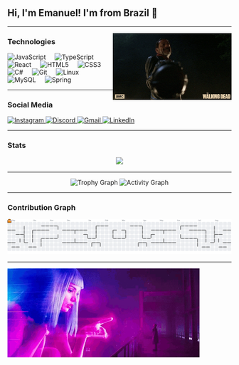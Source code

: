 ## Hi, I'm Emanuel! I'm from Brazil 👾

---

<img align="right" height="150" src="giphy.gif" />

### Technologies

<div align="left">
  <img src="https://cdn.jsdelivr.net/gh/devicons/devicon/icons/javascript/javascript-original.svg" height="30" alt="JavaScript" />
  <img width="12" />
  <img src="https://cdn.jsdelivr.net/gh/devicons/devicon/icons/typescript/typescript-original.svg" height="30" alt="TypeScript" />
  <img width="12" />
  <img src="https://cdn.jsdelivr.net/gh/devicons/devicon/icons/react/react-original.svg" height="30" alt="React" />
  <img width="12" />
  <img src="https://cdn.jsdelivr.net/gh/devicons/devicon/icons/html5/html5-original.svg" height="30" alt="HTML5" />
  <img width="12" />
  <img src="https://cdn.jsdelivr.net/gh/devicons/devicon/icons/css3/css3-original.svg" height="30" alt="CSS3" />
  <img width="12" />
  <img src="https://cdn.jsdelivr.net/gh/devicons/devicon/icons/csharp/csharp-original.svg" height="30" alt="C#" />
  <img width="12" />
  <img src="https://cdn.jsdelivr.net/gh/devicons/devicon/icons/git/git-original.svg" height="30" alt="Git" />
  <img width="12" />
  <img src="https://cdn.jsdelivr.net/gh/devicons/devicon/icons/linux/linux-original.svg" height="30" alt="Linux" />
  <img width="12" />
  <img src="https://cdn.jsdelivr.net/gh/devicons/devicon/icons/mysql/mysql-original.svg" height="30" alt="MySQL" />
  <img width="12" />
  <img src="https://cdn.jsdelivr.net/gh/devicons/devicon/icons/spring/spring-original.svg" height="30" alt="Spring" />
</div>

---

### Social Media

<div align="left">
  <a href="https://www.instagram.com/_emanuelnasc" target="_blank">
    <img src="https://img.shields.io/static/v1?message=Instagram&logo=instagram&label=&color=E4405F&logoColor=white&labelColor=&style=for-the-badge" height="35" alt="Instagram" />
  </a>
  <a href="https://discord.gg/938948899249467532" target="_blank">
    <img src="https://img.shields.io/static/v1?message=Discord&logo=discord&label=&color=7289DA&logoColor=white&labelColor=&style=for-the-badge" height="35" alt="Discord" />
  </a>
  <a href="mailto:joao.emanuel.pn@gmail.com" target="_blank">
    <img src="https://img.shields.io/static/v1?message=Gmail&logo=gmail&label=&color=D14836&logoColor=white&labelColor=&style=for-the-badge" height="35" alt="Gmail" />
  </a>
  <a href="www.linkedin.com/in/joaonascimento1802" target="_blank">
    <img src="https://img.shields.io/static/v1?message=LinkedIn&logo=linkedin&label=&color=0077B5&logoColor=white&labelColor=&style=for-the-badge" height="35" alt="LinkedIn" />
  </a>
</div>

---

### Stats

<div align="center">
  <img src="https://profile-counter.glitch.me/JoaoNascimento1802/count.svg?" />
</div>

---

<div align="center">
  <img src="https://github-profile-trophy.vercel.app?username=JoaoNascimento1802&theme=dracula&column=-1&row=1&margin-w=8&margin-h=8&no-bg=false&no-frame=false&order=4" height="150" alt="Trophy Graph" />
  <img src="https://github-readme-activity-graph.vercel.app/graph?username=JoaoNascimento1802&radius=16&theme=react&area=true&order=5" height="300" alt="Activity Graph" />
</div>

---

### Contribution Graph

<picture>
  <source media="(prefers-color-scheme: dark)" srcset="https://raw.githubusercontent.com/JoaoNascimento1802/JoaoNascimento1802/output/pacman-contribution-graph-dark.svg">
  <source media="(prefers-color-scheme: light)" srcset="https://raw.githubusercontent.com/JoaoNascimento1802/JoaoNascimento1802/output/pacman-contribution-graph.svg">
  <img alt="Pacman Contribution Graph" src="https://raw.githubusercontent.com/JoaoNascimento1802/JoaoNascimento1802/output/pacman-contribution-graph.svg">
</picture>

---

<img src="blade-runner-ana-de-armas.gif" align="center" height="200" />
